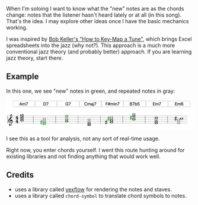When I'm soloing I want to know what the "new" notes are as 
the chords change: notes that the listener hasn't heard lately
or at all (in this song). That's the idea. I may explore other
ideas once I have the basic mechanics working.

I was inspired by [Bob Keller's "How to Key-Map a Tune"](https://www.cs.hmc.edu/courses/common/mus84/KeyMaps.pdf), which brings Excel spreadsheets into the jazz (why not?). This approach is a much
more conventional jazz theory (and probably better) approach. If
you are learning jazz theory, start there.

## Example

In this one, we see "new" notes in green, and repeated 
notes in gray:

<img src='./autumn-leaves-1-8.png' />

I see this as a tool for analysis, not any sort of real-time usage. 

Right now, you enter chords yourself. I went this route 
hunting around for existing libraries and not finding anything 
that would work well.



## Credits

- uses a library called [vexflow](https://github.com/0xfe/vexflow/) for rendering the notes and staves.
- uses a library called `chord-symbol` to translate chord symbols
  to notes.
